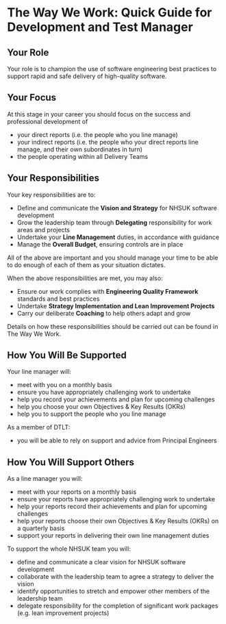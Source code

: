 
# The Way We Work: Quick Guide for Development and Test Manager

## Your Role

Your role is to champion the use of software engineering best practices to support rapid and safe delivery of high-quality software.

## Your Focus

At this stage in your career you should focus on the success and professional development of

- your direct reports (i.e. the people who you line manage)
- your indirect reports (i.e. the people who your direct reports line manage, and their own subordinates in turn)
- the people operating within all Delivery Teams

## Your Responsibilities

Your key responsibilities are to:

- Define and communicate the **Vision and Strategy** for NHSUK software development
- Grow the leadership team through **Delegating** responsibility for work areas and projects
- Undertake your **Line Management** duties, in accordance with guidance
- Manage the **Overall Budget**, ensuring controls are in place

All of the above are important and you should manage your time to be able to do enough of each of them as your situation dictates.

When the above responsibilities are met, you may also:

- Ensure our work complies with **Engineering Quality Framework** standards and best practices
- Undertake **Strategy Implementation and Lean Improvement Projects**
- Carry our deliberate **Coaching** to help others adapt and grow

Details on how these responsibilities should be carried out can be found in The Way We Work.

## How You Will Be Supported

Your line manager will:

- meet with you on a monthly basis
- ensure you have appropriately challenging work to undertake
- help you record your achievements and plan for upcoming challenges
- help you choose your own Objectives & Key Results (OKRs)
- help you to support the people who you line manage

As a member of DTLT:

- you will be able to rely on support and advice from Principal Engineers

## How You Will Support Others

As a line manager you will:

- meet with your reports on a monthly basis
- ensure your reports have appropriately challenging work to undertake
- help your reports record their achievements and plan for upcoming challenges
- help your reports choose their own Objectives & Key Results (OKRs) on a quarterly basis
- support your reports in delivering their own line management duties

To support the whole NHSUK team you will:

- define and communicate a clear vision for NHSUK software development
- collaborate with the leadership team to agree a strategy to deliver the vision
- identify opportunities to stretch and empower other members of the leadership team
- delegate responsibility for the completion of significant work packages (e.g. lean improvement projects)
